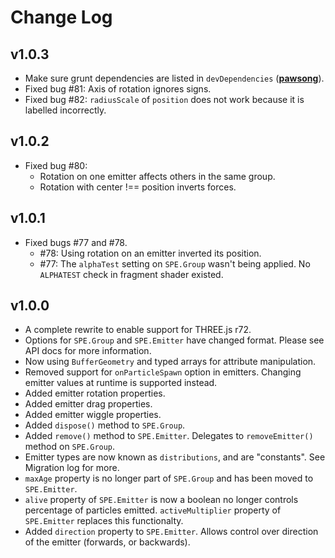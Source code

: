 Change Log
==========

v1.0.3
------
* Make sure grunt dependencies are listed in `devDependencies` (**[pawsong](https://github.com/pawsong)**).
* Fixed bug #81: Axis of rotation ignores signs.
* Fixed bug #82: `radiusScale` of `position` does not work because it is labelled incorrectly.

v1.0.2
------
* Fixed bug #80:
	* Rotation on one emitter affects others in the same group.
	* Rotation with center !== position inverts forces.

v1.0.1
------
* Fixed bugs #77 and #78.
	* #78: Using rotation on an emitter inverted its position.
	* #77: The `alphaTest` setting on `SPE.Group` wasn't being applied. No `ALPHATEST` check in fragment shader existed.


v1.0.0
------
* A complete rewrite to enable support for THREE.js r72.
* Options for `SPE.Group` and `SPE.Emitter` have changed format. Please see API docs for more information.
* Now using `BufferGeometry` and typed arrays for attribute manipulation.
* Removed support for `onParticleSpawn` option in emitters. Changing emitter values at runtime is supported instead.
* Added emitter rotation properties.
* Added emitter drag properties.
* Added emitter wiggle properties.
* Added `dispose()` method to `SPE.Group`.
* Added `remove()` method to `SPE.Emitter`. Delegates to `removeEmitter()` method on `SPE.Group`.
* Emitter types are now known as `distributions`, and are "constants". See Migration log for more.
* `maxAge` property is no longer part of `SPE.Group` and has been moved to `SPE.Emitter`.
* `alive` property of `SPE.Emitter` is now a boolean no longer controls percentage of particles emitted. `activeMultiplier` property of `SPE.Emitter` replaces this functionalty.
* Added `direction` property to `SPE.Emitter`. Allows control over direction of the emitter (forwards, or backwards).
